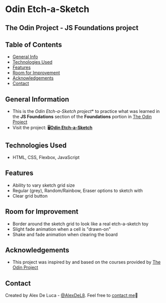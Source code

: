 # Odin Etch-a-Sketch
## The Odin Project - JS Foundations project

## Table of Contents
* [General Info](#general-information)
* [Technologies Used](#technologies-used)
* [Features](#features)
* [Room for Improvement](#room-for-imporovement)
* [Acknowledgements](#acknowledgements)
* [Contact](#contacts)


## General Information
- This is the *Odin Etch-a-Sketch project** to practice what was learned in the **JS Foundations** section of the **Foundations** portion in [The Odin Project](https://www.theodinproject.com/dashboard)
- Visit the project: 🖥️[**Odin Etch-a-Sketch**](https://alexdel8.github.io/odin-etch-a-sketch/)

## Technologies Used
- HTML, CSS, Flexbox, JavaScript

## Features
- Ability to vary sketch grid size
- Regular (grey), Random/Rainbow, Eraser options to sketch with
- Clear grid button

## Room for Improvement
- Border around the sketch grid to look like a real etch-a-sketch toy
- Slight fade animation when a cell is "drawn-on"
- Shake and fade animation when clearing the board

## Acknowledgements
- This project was inspired by and based on the courses provided by [The Odin Project](https://www.theodinproject.com/dashboard)

## Contact
Created by Alex De Luca - [@AlexDeL8](https://github.com/AlexDeL8). Feel free to [contact me](mailto:alexnaj88@gmail.com)📧
